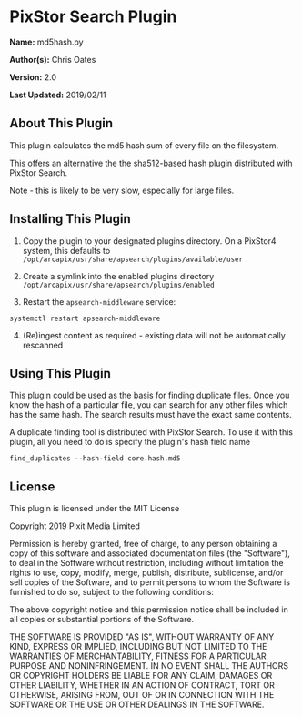 # PixStor Search Plugin

**Name:** md5hash.py

**Author(s):** Chris Oates

**Version:** 2.0

**Last Updated:** 2019/02/11

## About This Plugin

This plugin calculates the md5 hash sum of every file on the filesystem.

This offers an alternative the the sha512-based hash plugin distributed with PixStor Search.

Note - this is likely to be very slow, especially for large files.

## Installing This Plugin

1. Copy the plugin to your designated plugins directory. On a PixStor4 system, this defaults to `/opt/arcapix/usr/share/apsearch/plugins/available/user`

2. Create a symlink into the enabled plugins directory `/opt/arcapix/usr/share/apsearch/plugins/enabled`

3. Restart the `apsearch-middleware` service:

```
systemctl restart apsearch-middleware
```

4. (Re)ingest content as required - existing data will not be automatically rescanned

## Using This Plugin

This plugin could be used as the basis for finding duplicate files. Once you know the hash of a particular file, you can search for any other files which has the same hash. The search results must have the exact same contents.

A duplicate finding tool is distributed with PixStor Search. To use it with this plugin, all you need to do is specify the plugin's hash field name

```
find_duplicates --hash-field core.hash.md5
```


## License

This plugin is licensed under the MIT License

Copyright 2019 Pixit Media Limited

Permission is hereby granted, free of charge, to any person obtaining a copy of this software and associated documentation files (the "Software"), to deal in the Software without restriction, including without limitation the rights to use, copy, modify, merge, publish, distribute, sublicense, and/or sell copies of the Software, and to permit persons to whom the Software is furnished to do so, subject to the following conditions:

The above copyright notice and this permission notice shall be included in all copies or substantial portions of the Software.

THE SOFTWARE IS PROVIDED "AS IS", WITHOUT WARRANTY OF ANY KIND, EXPRESS OR IMPLIED, INCLUDING BUT NOT LIMITED TO THE WARRANTIES OF MERCHANTABILITY, FITNESS FOR A PARTICULAR PURPOSE AND NONINFRINGEMENT. IN NO EVENT SHALL THE AUTHORS OR COPYRIGHT HOLDERS BE LIABLE FOR ANY CLAIM, DAMAGES OR OTHER LIABILITY, WHETHER IN AN ACTION OF CONTRACT, TORT OR OTHERWISE, ARISING FROM, OUT OF OR IN CONNECTION WITH THE SOFTWARE OR THE USE OR OTHER DEALINGS IN THE SOFTWARE.
